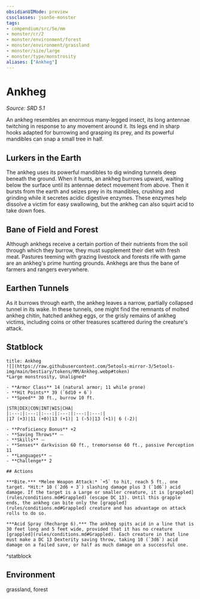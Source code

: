 ```yaml
---
obsidianUIMode: preview
cssclasses: json5e-monster
tags:
- compendium/src/5e/mm
- monster/cr/2
- monster/environment/forest
- monster/environment/grassland
- monster/size/large
- monster/type/monstrosity
aliases: ["Ankheg"]
---
```

# Ankheg
*Source: SRD 5.1*  

An ankheg resembles an enormous many-legged insect, its long antennae twitching in response to any movement around it. Its legs end in sharp hooks adapted for burrowing and grasping its prey, and its powerful mandibles can snap a small tree in half.

## Lurkers in the Earth

The ankheg uses its powerful mandibles to dig winding tunnels deep beneath the ground. When it hunts, an ankheg burrows upward, waiting below the surface until its antennae detect movement from above. Then it bursts from the earth and seizes prey in its mandibles, crushing and grinding while it secretes acidic digestive enzymes. These enzymes help dissolve a victim for easy swallowing, but the ankheg can also squirt acid to take down foes.

## Bane of Field and Forest

Although ankhegs receive a certain portion of their nutrients from the soil through which they burrow, they must supplement their diet with fresh meat. Pastures teeming with grazing livestock and forests rife with game are an ankheg's prime hunting grounds. Ankhegs are thus the bane of farmers and rangers everywhere.

## Earthen Tunnels

As it burrows through earth, the ankheg leaves a narrow, partially collapsed tunnel in its wake. In these tunnels, one might find the remnants of molted ankheg chitin, hatched ankheg eggs, or the grisly remains of ankheg victims, including coins or other treasures scattered during the creature's attack.

## Statblock

```ad-statblock
title: Ankheg
![](https://raw.githubusercontent.com/5etools-mirror-3/5etools-img/main/bestiary/tokens/MM/Ankheg.webp#token)
*Large monstrosity, Unaligned*

- **Armor Class** 14 (natural armor; 11 while prone)
- **Hit Points** 39 (`6d10 + 6`)
- **Speed** 30 ft., burrow 10 ft.

|STR|DEX|CON|INT|WIS|CHA|
|:---:|:---:|:---:|:---:|:---:|:---:|
|17 (+3)|11 (+0)|13 (+1)| 1 (-5)|13 (+1)| 6 (-2)|

- **Proficiency Bonus** +2
- **Saving Throws** ⏤
- **Skills** ⏤
- **Senses** darkvision 60 ft., tremorsense 60 ft., passive Perception 11
- **Languages** —
- **Challenge** 2

## Actions

***Bite.*** *Melee Weapon Attack:* `+5` to hit, reach 5 ft., one target. *Hit:* 10 (`2d6 + 3`) slashing damage plus 3 (`1d6`) acid damage. If the target is a Large or smaller creature, it is [grappled](rules/conditions.md#Grappled) (escape DC 13). Until this grapple ends, the ankheg can bite only the [grappled](rules/conditions.md#Grappled) creature and has advantage on attack rolls to do so.

***Acid Spray (Recharge 6).*** The ankheg spits acid in a line that is 30 feet long and 5 feet wide, provided that it has no creature [grappled](rules/conditions.md#Grappled). Each creature in that line must make a DC 13 Dexterity saving throw, taking 10 (`3d6`) acid damage on a failed save, or half as much damage on a successful one.
```
^statblock

## Environment

grassland, forest